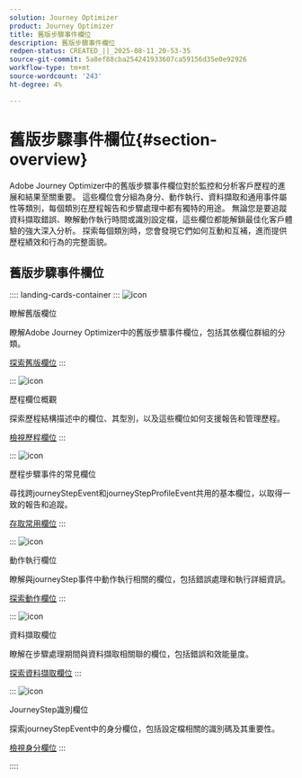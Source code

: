 ```yaml
---
solution: Journey Optimizer
product: Journey Optimizer
title: 舊版步驟事件欄位
description: 舊版步驟事件欄位
redpen-status: CREATED_||_2025-08-11_20-53-35
source-git-commit: 5a8ef88cba254241933607ca59156d35e0e92926
workflow-type: tm+mt
source-wordcount: '243'
ht-degree: 4%

---
```



# 舊版步驟事件欄位{#section-overview}

Adobe Journey Optimizer中的舊版步驟事件欄位對於監控和分析客戶歷程的進展和結果至關重要。 這些欄位會分組為身分、動作執行、資料擷取和通用事件屬性等類別，每個類別在歷程報告和步驟處理中都有獨特的用途。 無論您是要追蹤資料擷取錯誤、瞭解動作執行時間或識別設定檔，這些欄位都能解鎖最佳化客戶體驗的強大深入分析。 探索每個類別時，您會發現它們如何互動和互補，進而提供歷程績效和行為的完整面貌。

## 舊版步驟事件欄位

:::: landing-cards-container
:::
![icon](https://cdn.experienceleague.adobe.com/icons/book.svg?lang=zh-Hant)

瞭解舊版欄位

瞭解Adobe Journey Optimizer中的舊版步驟事件欄位，包括其依欄位群組的分類。

[探索舊版欄位](../using/reports/sharing-legacy-fields.md)
:::

:::
![icon](https://cdn.experienceleague.adobe.com/icons/chart-line.svg?lang=zh-Hant)

歷程欄位概觀

探索歷程結構描述中的欄位、其型別，以及這些欄位如何支援報告和管理歷程。

[檢視歷程欄位](../using/reports/sharing-journey-fields.md)
:::

:::
![icon](https://cdn.experienceleague.adobe.com/icons/list-check.svg?lang=zh-Hant)

歷程步驟事件的常見欄位

尋找跨journeyStepEvent和journeyStepProfileEvent共用的基本欄位，以取得一致的報告和追蹤。

[存取常用欄位](../using/reports/sharing-common-fields.md)
:::

:::
![icon](https://cdn.experienceleague.adobe.com/icons/gear.svg?lang=zh-Hant)

動作執行欄位

瞭解與journeyStep事件中動作執行相關的欄位，包括錯誤處理和執行詳細資訊。

[探索動作欄位](../using/reports/sharing-execution-fields.md)
:::

:::
![icon](https://cdn.experienceleague.adobe.com/icons/code-branch.svg?lang=zh-Hant)

資料擷取欄位

瞭解在步驟處理期間與資料擷取相關聯的欄位，包括錯誤和效能量度。

[探索資料擷取欄位](../using/reports/sharing-fetch-fields.md)
:::

:::
![icon](https://cdn.experienceleague.adobe.com/icons/bullseye.svg?lang=zh-Hant)

JourneyStep識別欄位

探索journeyStepEvent中的身分欄位，包括設定檔相關的識別碼及其重要性。

[檢視身分欄位](../using/reports/sharing-identity-fields.md)
:::

::::
